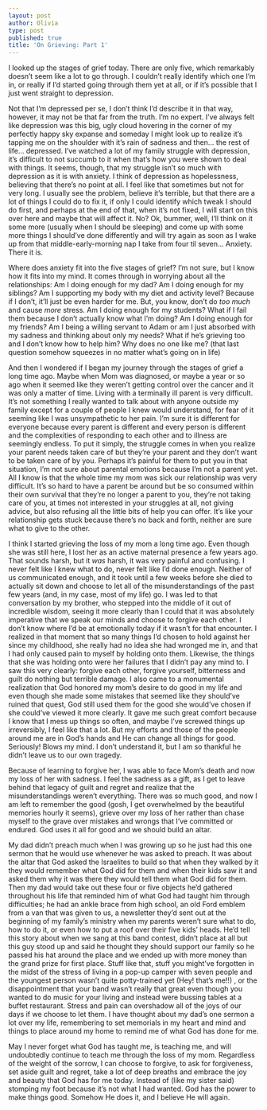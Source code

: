 ```yaml
---
layout: post
author: Olivia
type: post
published: true
title: 'On Grieving: Part 1'
---
```



I looked up the stages of grief today. There are only five, which remarkably doesn’t seem like a lot to go through. I couldn’t really identify which one I’m in, or really if I’d started going through them yet at all, or if it’s possible that I just went straight to depression. 

Not that I’m depressed per se, I don’t think I’d describe it in that way, however, it may not be that far from the truth. I’m no expert. I’ve always felt like depression was this big, ugly cloud hovering in the corner of my perfectly happy sky expanse and someday I might look up to realize it’s tapping me on the shoulder with it’s rain of sadness and then… the rest of life… depressed. I’ve watched a lot of my family struggle with depression, it’s difficult to not succumb to it when that’s how you were shown to deal with things. It seems, though, that my struggle isn’t so much with depression as it is with anxiety. I think of depression as hopelessness, believing that there’s no point at all. I feel like that sometimes but not for very long. I usually see the problem, believe it’s terrible, but that there are a lot of things I could do to fix it, if only I could identify which tweak I should do first, and perhaps at the end of that, when it’s not fixed, I will start on this over here and maybe that will affect it. No? Ok, bummer, well, I’ll think on it some more (usually when I should be sleeping) and come up with some more things I should’ve done differently and will try again as soon as I wake up from that middle-early-morning nap I take from four til seven… Anxiety. There it is.

Where does anxiety fit into the five stages of grief? I’m not sure, but I know how it fits into my mind. It comes through in worrying about all the relationships: Am I doing enough for my dad? Am I doing enough for my siblings? Am I supporting my body with my diet and activity level? Because if I don’t, it’ll just be even harder for me. But, you know, don’t do _too much_ and cause _more_ stress. Am I doing enough for my students? What if I fail them because I don’t actually know what I’m doing? Am I doing enough for my friends? Am I being a willing servant to Adam or am I just absorbed with my sadness and thinking about only my needs? What if he’s grieving too and I don’t know how to help him? Why does no one like me? (that last question somehow squeezes in no matter what’s going on in life) 

And then I wondered if I began my journey through the stages of grief a long time ago. Maybe when Mom was diagnosed, or maybe a year or so ago when it seemed like they weren’t getting control over the cancer and it was only a matter of time. Living with a terminally ill parent is very difficult. It’s not something I really wanted to talk about with anyone outside my family except for a couple of people I knew would understand, for fear of it seeming like I was unsympathetic to her pain. I’m sure it is different for everyone because every parent is different and every person is different and the complexities of responding to each other and to illness are seemingly endless. To put it simply, the struggle comes in when you realize your parent needs taken care of but they’re your parent and they don’t want to be taken care of by you. Perhaps it’s painful for them to put you in that situation, I’m not sure about parental emotions because I’m not a parent yet. All I know is that the whole time my mom was sick our relationship was very difficult. It’s so hard to have a parent be around but be so consumed within their own survival that they’re no longer a parent to you, they’re not taking care of you, at times not interested in your struggles at all, not giving advice, but also refusing all the little bits of help you can offer. It’s like your relationship gets stuck because there’s no back and forth, neither are sure what to give to the other. 

I think I started grieving the loss of my mom a long time ago. Even though she was still here, I lost her as an active maternal presence a few years ago. That sounds harsh, but it _was_ harsh, it was very painful and confusing. I never felt like I knew what to do, never felt like I’d done enough. Neither of us communicated enough, and it took until a few weeks before she died to actually sit down and choose to let all of the misunderstandings of the past few years (and, in my case, most of my life) go. I was led to that conversation by my brother, who stepped into the middle of it out of incredible wisdom, seeing it more clearly than I could that it was absolutely imperative that we speak our minds and choose to forgive each other. I don’t know where I’d be at emotionally today if it wasn’t for that encounter. I realized in that moment that so many things I’d chosen to hold against her since my childhood, she really had no idea she had wronged me in, and that I had only caused pain to myself by holding onto them. Likewise, the things that she was holding onto were her failures that I didn’t pay any mind to. I saw this very clearly: forgive each other, forgive yourself, bitterness and guilt do nothing but terrible damage. I also came to a monumental realization that God honored my mom’s desire to do good in my life and even though she made some mistakes that seemed like they should’ve ruined that quest, God still used them for the good she would’ve chosen if she could’ve viewed it more clearly. It gave me such great comfort because I know that I mess up things so often, and maybe I’ve screwed things up irreversibly, I feel like that a lot. But my efforts and those of the people around me are in God’s hands and He can change all things for good. Seriously! Blows my mind. I don’t understand it, but I am so thankful he didn’t leave us to our own tragedy. 

Because of learning to forgive her, I was able to face Mom’s death and now my loss of her with sadness. I feel the sadness as a gift, as I get to leave behind that legacy of guilt and regret and realize that the misunderstandings weren’t everything. There was so much good, and now I am left to remember the good (gosh, I get overwhelmed by the beautiful memories hourly it seems), grieve over my loss of her rather than chase myself to the grave over mistakes and wrongs that I’ve committed or endured. God uses it all for good and we should build an altar.

My dad didn’t preach much when I was growing up so he just had this one sermon that he would use whenever he was asked to preach. It was about the altar that God asked the Israelites to build so that when they walked by it they would remember what God did for them and when their kids saw it and asked them why it was there they would tell them what God did for them. Then my dad would take out these four or five objects he’d gathered throughout his life that reminded him of what God had taught him through difficulties; he had an ankle brace from high school, an old Ford emblem from a van that was given to us, a newsletter they’d sent out at the beginning of my family’s ministry when my parents weren’t sure what to do, how to do it, or even how to put a roof over their five kids’ heads. He’d tell this story about when we sang at this band contest, didn’t place at all but this guy stood up and said he thought they should support our family so he passed his hat around the place and we ended up with more money than the grand prize for first place. Stuff like that, stuff you might’ve forgotten in the midst of the stress of living in a pop-up camper with seven people and the youngest person wasn’t quite potty-trained yet (Hey! that’s me!!) , or the disappointment that your band wasn’t really that great even though you wanted to do music for your living and instead were bussing tables at a buffet restaurant. Stress and pain can overshadow all of the joys of our days if we choose to let them. I have thought about my dad’s one sermon a lot over my life, remembering to set memorials in my heart and mind and things to place around my home to remind me of what God has done for me. 

May I never forget what God has taught me, is teaching me, and will undoubtedly continue to teach me through the loss of my mom. Regardless of the weight of the sorrow, I can choose to forgive, to ask for forgiveness, set aside guilt and regret, take a lot of deep breaths and embrace the joy and beauty that God has for me today. Instead of (like my sister said) stomping my foot because it’s not what I had wanted. God has the power to make things good. Somehow He does it, and I believe He will again.

